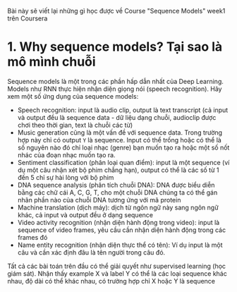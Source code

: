 Bài này sẽ viết lại những gì học được về Course "Sequence Models" week1 trên Coursera

# 1. Why sequence models? Tại sao là mô mình chuỗi
Sequence models là một trong các phần hấp dẫn nhất của Deep Learning. Models như RNN thực hiện nhận diện giọng nói (speech recognition). Hãy xem một số ứng dụng của sequence models:
- Speech recognition: input là audio clip, output là text transcript (cả input và output đều là sequence data - dữ liệu dạng chuỗi, audioclip được chơi theo thời gian, text là chuỗi các từ)
- Music generation cũng là một vấn đề với sequence data. Trong trường hợp này chỉ có output `Y` là sequence. Input có thể trống hoặc có thể là số nguyên nào đó chỉ loại nhạc (genre) bạn muốn tạo ra hoặc một số nốt nhác của đoạn nhạc muốn tạo ra.
-  Sentiment classification (phân loại quan điểm): input là một sequence (ví dụ một câu nhận xét bộ phim chẳng hạn), output có thể là các số từ 1 đến 5 chỉ sự hài lòng với bộ phim
- DNA sequence analysis (phân tích chuỗi DNA): DNA được biểu diễn bằng các chữ cái A, C, G, T, cho một chuỗi DNA chúng ta có thể gán nhãn phần nào của chuỗi DNA tương ứng với mã protein
- Machine translation (dịch máy): dịch từ ngôn ngữ này sang ngôn ngữ khác, cả input và output đều ở dạng sequence
- Video activity recognition (nhận diện hành động trong video): input là sequence of video frames, yêu cầu cần nhận diện hành động trong các frames đó
- Name entity recognition (nhận diện thực thể có tên): Ví dụ input là một câu và cần xác định đâu là tên người trong câu đó. 

Tất cả các bài toán trên đầu có thể giải quyết như supervised learning (học giám sát). Nhận thấy example X và label Y có thể là các loại sequence khác nhau, độ dài có thể khác nhau, có trường hợp chỉ X hoặc Y là sequence